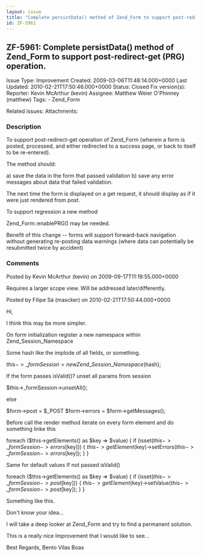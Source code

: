 ```yaml
---
layout: issue
title: "Complete persistData() method of Zend_Form to support post-redirect-get (PRG) operation."
id: ZF-5961
---
```


ZF-5961: Complete persistData() method of Zend\_Form to support post-redirect-get (PRG) operation.
--------------------------------------------------------------------------------------------------

 Issue Type: Improvement Created: 2009-03-06T11:48:14.000+0000 Last Updated: 2010-02-21T17:50:46.000+0000 Status: Closed Fix version(s): 
 Reporter:  Kevin McArthur (kevin)  Assignee:  Matthew Weier O'Phinney (matthew)  Tags: - Zend\_Form
 
 Related issues: 
 Attachments: 
### Description

To support post-redirect-get operation of Zend\_Form (wherein a form is posted, processed, and either redirected to a success page, or back to itself to be re-entered).

The method should:

a) save the data in the form that passed validation b) save any error messages about data that failed validation.

The next time the form is displayed on a get request, it should display as if it were just rendered from post.

To support regression a new method

Zend\_Form::enablePRG() may be needed.

Benefit of this change -- forms will support forward-back navigation without generating re-posting data warnings (where data can potentially be resubmitted twice by accident)

 

 

### Comments

Posted by Kevin McArthur (kevin) on 2009-09-17T11:19:55.000+0000

Requires a larger scope view. Will be addressed later/differently.

 

 

Posted by Filipe Sá (mascker) on 2010-02-21T17:50:44.000+0000

Hi,

I think this may be more simpler.

On form initialization register a new namespace within Zend\_Session\_Namespace

Some hash like the implode of all fields, or something.

$this->\_formSession = new Zend\_Session\_Namespace($hash);

If the form passes isValid()? unset all params from session

$this->\_formSession->unsetAll();

else

$form->post = $\_POST $form->errors = $form->getMessages();

Before call the render method iterate on every form element and do something linke this

foreach ($this->getElements() as $key => $value) { if (isset($this->\_formSession->errors[$key])) { $this->getElement($key)->setErrors($this->\_formSession->errors[$key]); } }

Same for default values If not passed isValid()

foreach ($this->getElements() as $key => $value) { if (isset($this->\_formSession->post[$key])) { $this->getElement($key)->setValue($this->\_formSession->post[$key]); } }

Something like this.

Don't know your idea...

I will take a deep looker at Zend\_Form and try to find a permanent solution.

This is a really nice Improvement that I would like to see...

Best Regards, Bento Vilas Boas

 

 